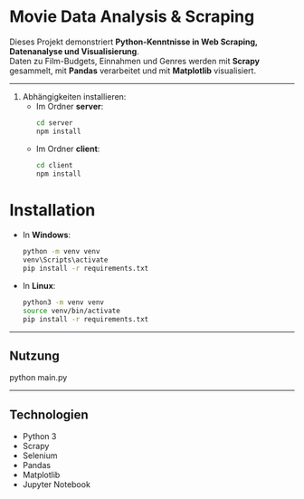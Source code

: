 # Movie Data Analysis & Scraping

Dieses Projekt demonstriert **Python-Kenntnisse in Web Scraping, Datenanalyse und Visualisierung**.  
Daten zu Film-Budgets, Einnahmen und Genres werden mit **Scrapy** gesammelt, mit **Pandas** verarbeitet und mit **Matplotlib** visualisiert.  

---

1. Abhängigkeiten installieren:  
   - Im Ordner **server**:  
     ```bash
     cd server
     npm install
     ```  
   - Im Ordner **client**:  
     ```bash
     cd client
     npm install
     ```  

# Installation
- In **Windows**:
  ```bash
  python -m venv venv
  venv\Scripts\activate
  pip install -r requirements.txt
  ```  
- In **Linux**:
  ```bash
  python3 -m venv venv
  source venv/bin/activate
  pip install -r requirements.txt
  ``` 
---

## Nutzung
python main.py

---

## Technologien
- Python 3  
- Scrapy  
- Selenium
- Pandas  
- Matplotlib  
- Jupyter Notebook  
